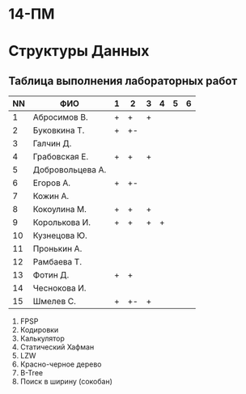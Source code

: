# 14-ПМ
# Структуры Данных
## Таблица выполнения лабораторных работ

| NN  | ФИО              | 1   | 2   | 3   | 4   | 5   | 6   |
| --- | ---------------- | --- | --- | --- | --- | --- | --- |
| 1   | Абросимов В.     | +   | +   | +   |     |     |     |
| 2   | Буковкина Т.     | +   | +-  |     |     |     |     |
| 3   | Галчин Д.        |     |     |     |     |     |     |
| 4   | Грабовская Е.    | +   | +   | +   |     |     |     |
| 5   | Добровольцева А. |     |     |     |     |     |     |
| 6   | Егоров А.        | +   | +-  |     |     |     |     |
| 7   | Кожин А.         |     |     |     |     |     |     |
| 8   | Кокоулина М.     | +   | +   | +   |     |     |     |
| 9   | Королькова И.    | +   | +   | +   | +   |     |     |
| 10  | Кузнецова Ю.     |     |     |     |     |     |     |
| 11  | Пронькин А.      |     |     |     |     |     |     |
| 12  | Рамбаева Т.      |     |     |     |     |     |     |
| 13  | Фотин Д.         | +   | +   |     |     |     |     |
| 14  | Чеснокова И.     |     |     |     |     |     |     |
| 15  | Шмелев С.        | +   | +-  | +   |     |     |     |

1. FPSP
2. Кодировки
3. Калькулятор
4. Статический Хафман
5. LZW
6. Красно-черное дерево
7. B-Tree
8. Поиск в ширину (сокобан)
